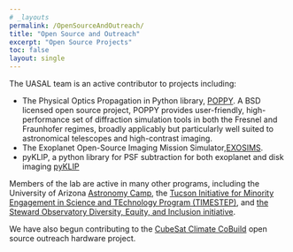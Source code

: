 ```yaml
---
# _layouts
permalink: /OpenSourceAndOutreach/
title: "Open Source and Outreach"
excerpt: "Open Source Projects"
toc: false
layout: single
---
```


The UASAL team is an active contributor to projects including:

- The Physical Optics Propagation in Python library, [POPPY](https://github.com/spacetelescope/poppy). A BSD licensed open source project, POPPY provides user-friendly, high-performance set of diffraction simulation tools in both the Fresnel and Fraunhofer regimes, broadly applicably but particularly well suited to astronomical telescopes and high-contrast imaging. 
- The Exoplanet Open-Source Imaging Mission Simulator,[EXOSIMS](https://github.com/dsavransky/EXOSIMS).
- pyKLIP, a python library for PSF subtraction for both exoplanet and disk imaging [pyKLIP](https://bitbucket.org/pyKLIP/pyklip)

Members of the lab are active in many other programs, including the University of Arizona [Astronomy Camp](https://www.astronomycamp.org), the                                                                                       [Tucson Initiative for Minority Engagement in Science and TEchnology Program (TIMESTEP)](https://lavinia.as.arizona.edu/~timestep/), and [the Steward Observatory Diversity, Equity, and Inclusion initiative](https://sites.google.com/view/sodei).

We have also begun contributing to the [CubeSat Climate CoBuild](https://c3.pubpub.org/) open source outreach hardware project. 
